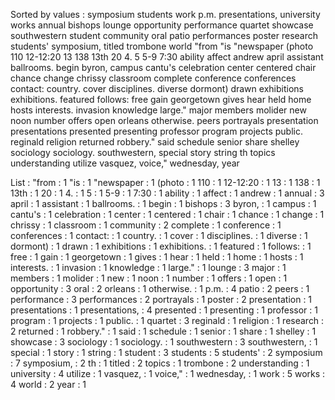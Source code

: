 Sorted by values :
symposium students work p.m. presentations, university works annual bishops lounge opportunity performance quartet showcase southwestern student community oral patio performances poster research students' symposium, titled trombone world "from "is "newspaper (photo 110 12-12:20 13 138 13th 20 4. 5 5-9 7:30 ability affect andrew april assistant ballrooms. begin byron, campus cantu's celebration center centered chair chance change chrissy classroom complete conference conferences contact: country. cover disciplines. diverse dormont) drawn exhibitions exhibitions. featured follows: free gain georgetown gives hear held home hosts interests. invasion knowledge large." major members molider new noon number offers open orleans otherwise. peers portrayals presentation presentations presented presenting professor program projects public. reginald religion returned robbery." said schedule senior share shelley sociology sociology. southwestern, special story string th topics understanding utilize vasquez, voice," wednesday, year 

List :
"from : 1
"is : 1
"newspaper : 1
(photo : 1
110 : 1
12-12:20 : 1
13 : 1
138 : 1
13th : 1
20 : 1
4. : 1
5 : 1
5-9 : 1
7:30 : 1
ability : 1
affect : 1
andrew : 1
annual : 3
april : 1
assistant : 1
ballrooms. : 1
begin : 1
bishops : 3
byron, : 1
campus : 1
cantu's : 1
celebration : 1
center : 1
centered : 1
chair : 1
chance : 1
change : 1
chrissy : 1
classroom : 1
community : 2
complete : 1
conference : 1
conferences : 1
contact: : 1
country. : 1
cover : 1
disciplines. : 1
diverse : 1
dormont) : 1
drawn : 1
exhibitions : 1
exhibitions. : 1
featured : 1
follows: : 1
free : 1
gain : 1
georgetown : 1
gives : 1
hear : 1
held : 1
home : 1
hosts : 1
interests. : 1
invasion : 1
knowledge : 1
large." : 1
lounge : 3
major : 1
members : 1
molider : 1
new : 1
noon : 1
number : 1
offers : 1
open : 1
opportunity : 3
oral : 2
orleans : 1
otherwise. : 1
p.m. : 4
patio : 2
peers : 1
performance : 3
performances : 2
portrayals : 1
poster : 2
presentation : 1
presentations : 1
presentations, : 4
presented : 1
presenting : 1
professor : 1
program : 1
projects : 1
public. : 1
quartet : 3
reginald : 1
religion : 1
research : 2
returned : 1
robbery." : 1
said : 1
schedule : 1
senior : 1
share : 1
shelley : 1
showcase : 3
sociology : 1
sociology. : 1
southwestern : 3
southwestern, : 1
special : 1
story : 1
string : 1
student : 3
students : 5
students' : 2
symposium : 7
symposium, : 2
th : 1
titled : 2
topics : 1
trombone : 2
understanding : 1
university : 4
utilize : 1
vasquez, : 1
voice," : 1
wednesday, : 1
work : 5
works : 4
world : 2
year : 1
